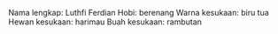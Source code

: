 Nama lengkap: Luthfi Ferdian
Hobi: berenang
Warna kesukaan: biru tua
Hewan kesukaan: harimau
Buah kesukaan: rambutan
